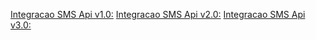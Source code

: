 <!-- TITLE: Integracao SMS Api -->
<!-- SUBTITLE: Escolha abaixo ou no menu lateral qual versão você deseja verificar a documentação -->

[Integracao SMS Api v1.0:](http://10.8.20.69/integracao-sms-api/v-1-0#integracao-sms-api-v-1-0)
[Integracao SMS Api v2.0:](http://10.8.20.69/integracao-sms-api/v-2-0#integracao-sms-api-v-2-0)
[Integracao SMS Api v3.0:](http://10.8.20.69/integracao-sms-api/v-3-0#integracao-sms-api-v-3-0)